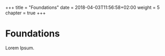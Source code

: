 +++
title = "Foundations"
date = 2018-04-03T11:56:58+02:00
weight = 5
chapter = true
+++

# Foundations

Lorem Ipsum.